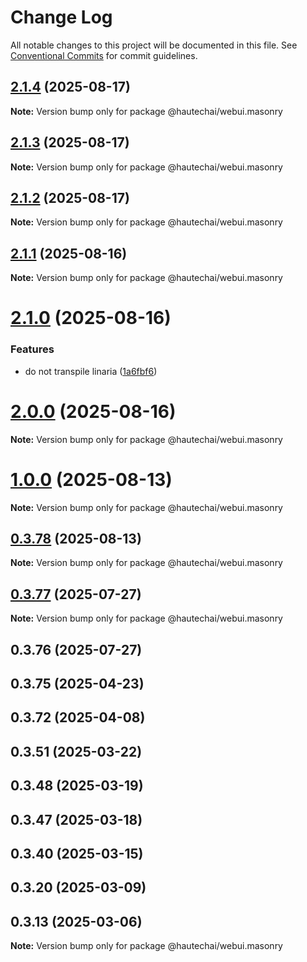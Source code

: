 # Change Log

All notable changes to this project will be documented in this file.
See [Conventional Commits](https://conventionalcommits.org) for commit guidelines.

## [2.1.4](https://github.com/HautechAI/webui/compare/@hautechai/webui.masonry@2.1.3...@hautechai/webui.masonry@2.1.4) (2025-08-17)

**Note:** Version bump only for package @hautechai/webui.masonry

## [2.1.3](https://github.com/HautechAI/webui/compare/@hautechai/webui.masonry@2.1.2...@hautechai/webui.masonry@2.1.3) (2025-08-17)

**Note:** Version bump only for package @hautechai/webui.masonry

## [2.1.2](https://github.com/HautechAI/webui/compare/@hautechai/webui.masonry@2.1.1...@hautechai/webui.masonry@2.1.2) (2025-08-17)

**Note:** Version bump only for package @hautechai/webui.masonry

## [2.1.1](https://github.com/HautechAI/webui/compare/@hautechai/webui.masonry@2.1.0...@hautechai/webui.masonry@2.1.1) (2025-08-16)

**Note:** Version bump only for package @hautechai/webui.masonry

# [2.1.0](https://github.com/HautechAI/webui/compare/@hautechai/webui.masonry@1.0.0...@hautechai/webui.masonry@2.1.0) (2025-08-16)

### Features

- do not transpile linaria ([1a6fbf6](https://github.com/HautechAI/webui/commit/1a6fbf6353a0e5028040006b5045170cf83f1ba0))

# [2.0.0](https://github.com/HautechAI/webui/compare/@hautechai/webui.masonry@1.0.0...@hautechai/webui.masonry@2.0.0) (2025-08-16)

**Note:** Version bump only for package @hautechai/webui.masonry

# [1.0.0](https://github.com/HautechAI/webui/compare/@hautechai/webui.masonry@0.3.78...@hautechai/webui.masonry@1.0.0) (2025-08-13)

**Note:** Version bump only for package @hautechai/webui.masonry

## [0.3.78](https://github.com/HautechAI/webui/compare/@hautechai/webui.masonry@0.3.77...@hautechai/webui.masonry@0.3.78) (2025-08-13)

**Note:** Version bump only for package @hautechai/webui.masonry

## [0.3.77](https://github.com/HautechAI/webui/compare/@hautechai/webui.masonry@0.3.76...@hautechai/webui.masonry@0.3.77) (2025-07-27)

**Note:** Version bump only for package @hautechai/webui.masonry

## 0.3.76 (2025-07-27)

## 0.3.75 (2025-04-23)

## 0.3.72 (2025-04-08)

## 0.3.51 (2025-03-22)

## 0.3.48 (2025-03-19)

## 0.3.47 (2025-03-18)

## 0.3.40 (2025-03-15)

## 0.3.20 (2025-03-09)

## 0.3.13 (2025-03-06)

**Note:** Version bump only for package @hautechai/webui.masonry
